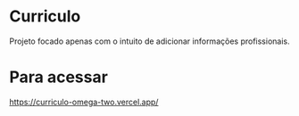 # Curriculo
Projeto focado apenas com o intuito de adicionar informações profissionais.
# Para acessar
https://curriculo-omega-two.vercel.app/
